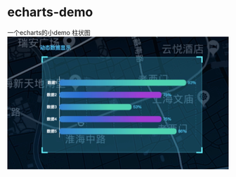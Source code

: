 # echarts-demo
一个echarts的小demo
柱状图
![image](http://github.com/yanglujie/echarts-demo/raw/master/img/demo.jpg)
